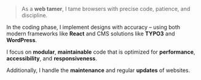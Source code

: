 > As a **web tamer**, I tame browsers with precise code, patience, and discipline.

In the coding phase, I implement designs with accuracy – using both modern frameworks like **React** and CMS solutions like **TYPO3** and **WordPress**.

I focus on **modular**, **maintainable** code that is optimized for **performance**, **accessibility**, and **responsiveness**.

Additionally, I handle the **maintenance** and regular **updates** of websites.
